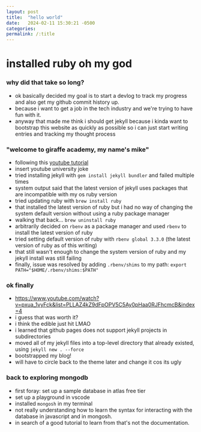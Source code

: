 ```yaml
---
layout: post
title:  "hello world"
date:   2024-02-11 15:30:21 -0500
categories: 
permalink: /:title
---
```

# installed ruby oh my god

### why did that take so long?
* ok basically decided my goal is to start a devlog to track my progress and also get my github commit history up.
* because i want to get a job in the tech industry and we're trying to have fun with it.
* anyway that made me think i should get jekyll because i kinda want to bootstrap this website as quickly as possible so i can just start writing entries and tracking my thought process

### "welcome to giraffe academy, my name's mike"
* following this [youtube tutorial](https://www.youtube.com/watch?v=WhrU9m82Wm8&list=PLLAZ4kZ9dFpOPV5C5Ay0pHaa0RJFhcmcB&index=3)
* insert youtube university joke
* tried installing jekyll with `gem install jekyll bundler` and failed multiple times
* system output said that the latest version of jekyll uses packages that are incompatible with my os ruby version
* tried updating ruby with `brew install ruby`
* that installed the latest version of ruby but i had no way of changing the system default version without using a ruby package manager
* walking that back... `brew uninstall ruby`
* arbitrarily decided on `rbenv` as a package manager and used `rbenv` to install the latest version of ruby
* tried setting default version of ruby with `rbenv global 3.3.0` (the latest version of ruby as of this writing)
* that still wasn't enough to change the system version of ruby and my jekyll install was still failing
* finally, issue was resolved by adding `.rbenv/shims` to my path: `export PATH="$HOME/.rbenv/shims:$PATH"`

### ok finally
* https://www.youtube.com/watch?v=pxua_1vyFck&list=PLLAZ4kZ9dFpOPV5C5Ay0pHaa0RJFhcmcB&index=4
* i guess that was worth it?
* i think the edible just hit LMAO
* i learned that github pages does not support jekyll projects in subdirectories
* moved all of my jekyll files into a top-level directory that already existed, using `jekyll new . --force`
* bootstrapped my blog!
* will have to circle back to the theme later and change it cos its ugly

### back to exploring mongodb
* first foray: set up a sample database in atlas free tier
* set up a playground in vscode
* installed `mongosh` in my terminal
* not really understanding how to learn the syntax for interacting with the database in javascript and in mongosh.
* in search of a good tutorial to learn from that's not the documentation.